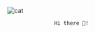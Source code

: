    
![cat](https://user-images.githubusercontent.com/111817411/212448184-ebd87c85-9153-446b-8d26-dc320ee95862.gif)
			
			       Hi there 👋!

<!--
**IgorPredko/IgorPredko** is a ✨ _special_ ✨ repository because its `README.md` (this file) appears on your GitHub profile.

Here are some ideas to get you started:

- 🔭 I’m currently working on ...
- 🌱 I’m currently learning ...
- 👯 I’m looking to collaborate on ...
- 🤔 I’m looking for help with ...
- 💬 Ask me about ...
- 📫 How to reach me: ...
- 😄 Pronouns: ...
- ⚡ Fun fact: ...
-->
